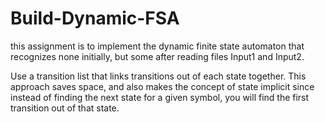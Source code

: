 # Build-Dynamic-FSA

this assignment is to implement the dynamic finite state automaton
that recognizes none initially, but some after reading files Input1 and Input2.

Use a transition list that links transitions out of each state together. 
This approach saves space, and also makes the concept of state implicit since instead of finding
the next state for a given symbol, you will find the first transition out of that state.
